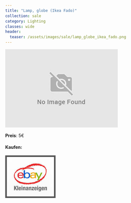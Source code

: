 ```yaml
---
title: "Lamp, globe (Ikea Fado)"
collection: sale
category: Lighting
classes: wide
header: 
  teaser: /assets/images/sale/lamp_globe_ikea_fado.png
---
```




<a href="">
  <img src="/assets/images/sale/lamp_globe_ikea_fado.png" alt="Lamp, globe (Ikea Fado)">
</a>

**Preis**: 5€


#### Kaufen:
<a href="">
  <img src="/assets/images/ebay.png" alt="Ebay Kleinanzeigen" style="border: 5px solid #555">
</a>

